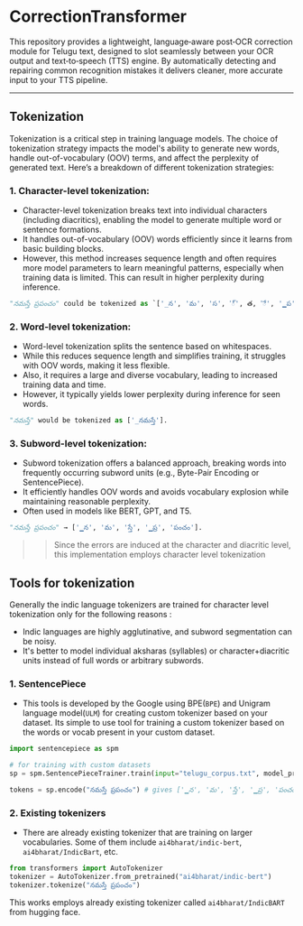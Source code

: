 # CorrectionTransformer
This repository provides a lightweight, language‑aware post‑OCR correction module for Telugu text, designed to slot seamlessly between your OCR output and text‑to‑speech (TTS) engine. By automatically detecting and repairing common recognition mistakes it delivers cleaner, more accurate input to your TTS pipeline.

---

## Tokenization
Tokenization is a critical step in training language models. The choice of tokenization strategy impacts the model's ability to generate new words, handle out-of-vocabulary (OOV) terms, and affect the perplexity of generated text. Here’s a breakdown of different tokenization strategies:

### 1. Character-level tokenization:

- Character-level tokenization breaks text into individual characters (including diacritics), enabling the model to generate multiple word or sentence formations.
- It handles out-of-vocabulary (OOV) words efficiently since it learns from basic building blocks.
- However, this method increases sequence length and often requires more model parameters to learn meaningful patterns, especially when training data is limited. This can result in higher perplexity during inference.
```python
"నమస్తే ప్రపంచం" could be tokenized as `['_న', 'మ', 'స', '్', త, 'ే', '▁ప', '్', 'ర', 'ప', 'ం' 'చ', 'ం']`.
```

### 2. Word-level tokenization:

- Word-level tokenization splits the sentence based on whitespaces.
- While this reduces sequence length and simplifies training, it struggles with OOV words, making it less flexible.
- Also, it requires a large and diverse vocabulary, leading to increased training data and time.
- However, it typically yields lower perplexity during inference for seen words.
```python
"నమస్తే" would be tokenized as ['_నమస్తే'].
```

### 3. Subword-level tokenization:

- Subword tokenization offers a balanced approach, breaking words into frequently occurring subword units (e.g., Byte-Pair Encoding or SentencePiece).
- It efficiently handles OOV words and avoids vocabulary explosion while maintaining reasonable perplexity.
- Often used in models like BERT, GPT, and T5.
```python
"నమస్తే ప్రపంచం" → ['▁న', 'మ', 'స్తే', '▁ప్ర', 'పంచం'].
```

>> Since the errors are induced at the character and diacritic level, this implementation employs character level tokenization

## Tools for tokenization

Generally the indic language tokenizers are trained for character level tokenization only for the following reasons : 
- Indic languages are highly agglutinative, and subword segmentation can be noisy.
- It's better to model individual aksharas (syllables) or character+diacritic units instead of full words or arbitrary subwords.

### 1. SentencePiece
- This tools is developed by the Google using BPE(`BPE`) and Unigram language model(`ULM`) for creating custom tokenizer based on your dataset. Its simple to use tool for training a custom tokenizer based on the words or vocab present in your custom dataset. 

```python
import sentencepiece as spm

# for training with custom datasets
sp = spm.SentencePieceTrainer.train(input="telugu_corpus.txt", model_prefix="telugu_model", vocab_size=16000)

tokens = sp.encode("నమస్తే ప్రపంచం") # gives ['▁న', 'మ', 'స్తే', '▁ప్ర', 'పంచం'] 
```

### 2. Existing tokenizers
- There are already existing tokenizer that are training on larger vocabularies. Some of them include `ai4bharat/indic-bert`, `ai4bharat/IndicBart`, etc. 

```python
from transformers import AutoTokenizer
tokenizer = AutoTokenizer.from_pretrained("ai4bharat/indic-bert")
tokenizer.tokenize("నమస్తే ప్రపంచం")
```

This works employs already existing tokenizer called `ai4bharat/IndicBART` from hugging face.